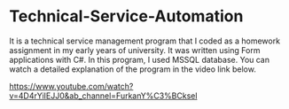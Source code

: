 # Technical-Service-Automation


It is a technical service management program that I coded as a homework assignment in my early years of university. It was written using Form applications with C#.
In this program, I used MSSQL database.
You can watch a detailed explanation of the program in the video link below.


https://www.youtube.com/watch?v=4D4rYiIEJJ0&ab_channel=FurkanY%C3%BCksel
